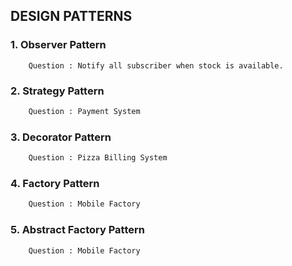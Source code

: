 ## DESIGN PATTERNS

### 1. Observer Pattern
```
    Question : Notify all subscriber when stock is available.
```

### 2. Strategy Pattern
```dtd
    Question : Payment System
```

### 3. Decorator Pattern
```dtd
    Question : Pizza Billing System
```

### 4. Factory Pattern
```dtd
    Question : Mobile Factory
```

### 5. Abstract Factory Pattern
```dtd
    Question : Mobile Factory
```